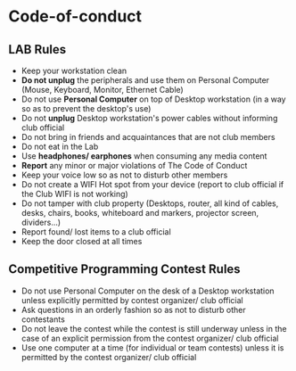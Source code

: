 # Code-of-conduct

## LAB Rules
- Keep your workstation clean
- **Do not unplug** the peripherals  and use them on Personal Computer (Mouse, Keyboard, Monitor, Ethernet Cable)
- Do not use **Personal Computer** on top of Desktop workstation (in a way so as to prevent the desktop's use)
- Do not **unplug** Desktop workstation's power cables without informing club official
- Do not bring in friends and acquaintances that are not club members
- Do not eat in the Lab
- Use **headphones/ earphones** when consuming any media content
- **Report** any minor or major violations of The Code of Conduct
- Keep your voice low so as not to disturb other members
- Do not create a WIFI Hot spot from your device (report to club official if the Club WIFI is not working)
- Do not tamper with club property (Desktops, router, all kind of cables, desks, chairs, books, whiteboard and markers, projector screen, dividers...)
- Report found/ lost items to a club official
- Keep the door closed at all times

## Competitive Programming Contest Rules
- Do not use Personal Computer on the desk of a Desktop workstation unless explicitly permitted by contest organizer/ club official
- Ask questions in an orderly fashion so as not to disturb other contestants
- Do not leave the contest while the contest is still underway unless in the case of an explicit permission from the contest organizer/ club official
- Use one computer at a time (for individual or team contests) unless it is permitted by the contest organizer/ club official
